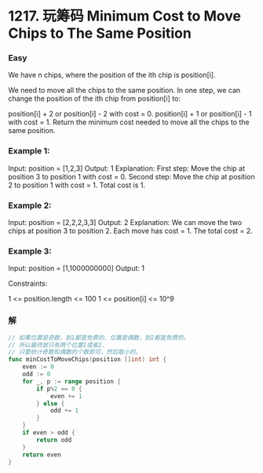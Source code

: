 # 1217.  玩筹码 Minimum Cost to Move Chips to The Same Position

### Easy

We have n chips, where the position of the ith chip is position[i].

We need to move all the chips to the same position. In one step, we can change the position of the ith chip from position[i] to:

position[i] + 2 or position[i] - 2 with cost = 0.
position[i] + 1 or position[i] - 1 with cost = 1.
Return the minimum cost needed to move all the chips to the same position.

### Example 1:

Input: position = [1,2,3]
Output: 1
Explanation: First step: Move the chip at position 3 to position 1 with cost = 0.
Second step: Move the chip at position 2 to position 1 with cost = 1.
Total cost is 1.

### Example 2:

Input: position = [2,2,2,3,3]
Output: 2
Explanation: We can move the two chips at position  3 to position 2. Each move has cost = 1. The total cost = 2.

### Example 3:

Input: position = [1,1000000000]
Output: 1

Constraints:

1 <= position.length <= 100
1 <= position[i] <= 10^9

### 解

```go
// 如果位置是奇数，到1都是免费的，位置是偶数，到2都是免费的。
// 所以最终就只有两个位置1或者2.
// 只要统计奇数和偶数的个数即可，然后取小的。
func minCostToMoveChips(position []int) int {
	even := 0
	odd := 0
	for _, p := range position {
		if p%2 == 0 {
			even += 1
		} else {
			odd += 1
		}
	}
	if even > odd {
		return odd
	}
	return even
} 
```